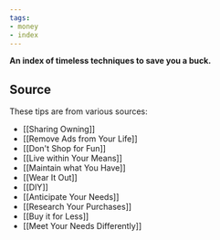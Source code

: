 ```yaml
---
tags:
- money
- index
---
```

**An index of timeless techniques to save you a buck.**

## Source


These tips are from various sources:

- [[Sharing   Owning]]
- [[Remove Ads from Your Life]]
- [[Don't Shop for Fun]]
- [[Live within Your Means]]
- [[Maintain what You Have]]
- [[Wear It Out]]
- [[DIY]]
- [[Anticipate Your Needs]]
- [[Research Your Purchases]]
- [[Buy it for Less]]
- [[Meet Your Needs Differently]]
